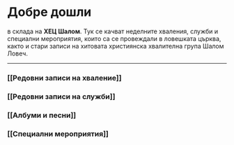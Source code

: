 # Добре дошли 
в склада на **ХЕЦ Шалом**. Тук се качват неделните хваления, служби и специални мероприятия, които са се провеждали в ловешката църква, както и стари записи на хитовата християнска хвалителна група Шалом Ловеч. 

---
### [[Редовни записи на хваление]]
 ### [[Редовни записи на служби]]
 ### [[Албуми и песни]]
 ### [[Специални мероприятия]]